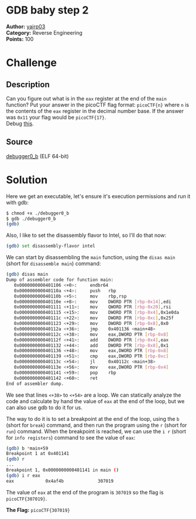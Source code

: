 # GDB baby step 2

**Author:** [yairp03](https://github.com/yairp03)  
**Category:** Reverse Engineering  
**Points:** 100

# Challenge

## Description

Can you figure out what is in the `eax` register at the end of the `main` function? Put your answer in the picoCTF flag format: `picoCTF{n}` where `n` is the contents of the `eax` register in the decimal number base. If the answer was `0x11` your flag would be `picoCTF{17}`.  
Debug [this](./debugger0_b).

## Source

[debugger0_b](./debugger0_b) (ELF 64-bit)

# Solution

Here we get an executable, let's ensure it's execution permissions and run it with gdb:

```bash
$ chmod +x ./debugger0_b
$ gdb ./debugger0_b
(gdb)
```

Also, I like to set the disassembly flavor to Intel, so I'll do that now:

```bash
(gdb) set disassembly-flavor intel
```

We can start by disassembling the `main` function, using the `disas main` (short for `disassemble main`) command:

```bash
(gdb) disas main
Dump of assembler code for function main:
   0x0000000000401106 <+0>:     endbr64
   0x000000000040110a <+4>:     push   rbp
   0x000000000040110b <+5>:     mov    rbp,rsp
   0x000000000040110e <+8>:     mov    DWORD PTR [rbp-0x14],edi
   0x0000000000401111 <+11>:    mov    QWORD PTR [rbp-0x20],rsi
   0x0000000000401115 <+15>:    mov    DWORD PTR [rbp-0x4],0x1e0da
   0x000000000040111c <+22>:    mov    DWORD PTR [rbp-0xc],0x25f
   0x0000000000401123 <+29>:    mov    DWORD PTR [rbp-0x8],0x0
   0x000000000040112a <+36>:    jmp    0x401136 <main+48>
   0x000000000040112c <+38>:    mov    eax,DWORD PTR [rbp-0x8]
   0x000000000040112f <+41>:    add    DWORD PTR [rbp-0x4],eax
   0x0000000000401132 <+44>:    add    DWORD PTR [rbp-0x8],0x1
   0x0000000000401136 <+48>:    mov    eax,DWORD PTR [rbp-0x8]
   0x0000000000401139 <+51>:    cmp    eax,DWORD PTR [rbp-0xc]
   0x000000000040113c <+54>:    jl     0x40112c <main+38>
   0x000000000040113e <+56>:    mov    eax,DWORD PTR [rbp-0x4]
   0x0000000000401141 <+59>:    pop    rbp
   0x0000000000401142 <+60>:    ret
End of assembler dump.
```

We see that lines `<+38>` to `<+54>` are a loop. We can statically analyze the code and calculate by hand the value of `eax` at the end of the loop, but we can also use gdb to do it for us.

The way to do it is to set a breakpoint at the end of the loop, using the `b` (short for `break`) command, and then run the program using the `r` (short for `run`) command. When the breakpoint is reached, we can use the `i r` (short for `info registers`) command to see the value of `eax`:

```bash
(gdb) b *main+59
Breakpoint 1 at 0x401141
(gdb) r
...
Breakpoint 1, 0x0000000000401141 in main ()
(gdb) i r eax
eax            0x4af4b             307019
```

The value of `eax` at the end of the program is `307019` so the flag is `picoCTF{307019}`.

**The Flag:** `picoCTF{307019}`
